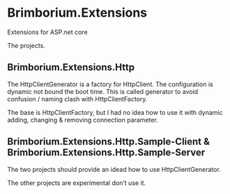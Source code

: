 # Brimborium.Extensions

Extensions for ASP.net core


The projects.

## Brimborium.Extensions.Http

The HttpClientGenerator is a factory for HttpClient. 
The configuration is dynamic not bound the boot time.
This is called generator to avoid confusion / naming clash with HttpClientFactory.

The base is HttpClientFactory, but I had no idea how to use it with dynamic adding, changing & removing connection parameter.


## Brimborium.Extensions.Http.Sample-Client & Brimborium.Extensions.Http.Sample-Server
	
The two projects should provide an idead how to use HttpClientGenerator.



The other projects are experimental don't use it.